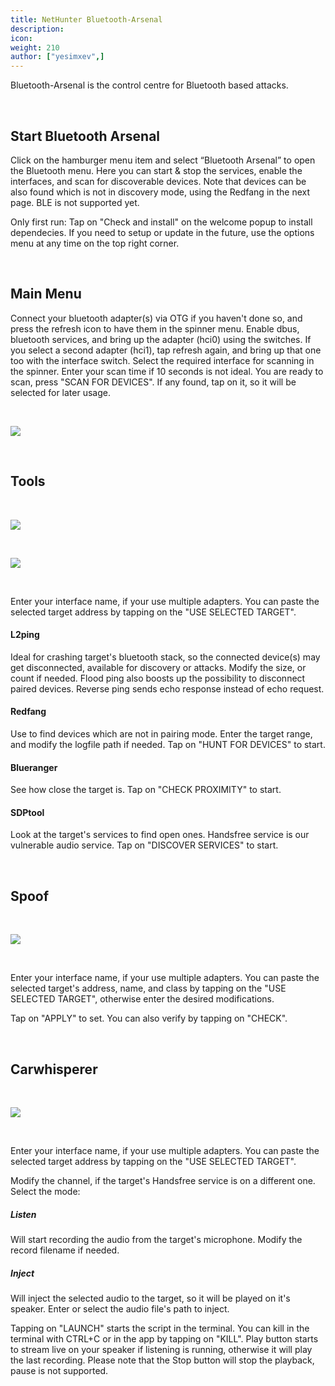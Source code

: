```yaml
---
title: NetHunter Bluetooth-Arsenal
description:
icon:
weight: 210
author: ["yesimxev",]
---
```


Bluetooth-Arsenal is the control centre for Bluetooth based attacks.

&nbsp;

## Start Bluetooth Arsenal

Click on the hamburger menu item and select “Bluetooth Arsenal” to open the Bluetooth menu. Here you can start & stop the services, enable the interfaces, and scan for discoverable devices. Note that devices can be also found which is not in discovery mode, using the Redfang in the next page. BLE is not supported yet.

Only first run: Tap on "Check and install" on the welcome popup to install dependecies. If you need to setup or update in the future, use the options menu at any time on the top right corner.

&nbsp;

## Main Menu

Connect your bluetooth adapter(s) via OTG if you haven't done so, and press the refresh icon to have them in the spinner menu.
Enable dbus, bluetooth services, and bring up the adapter (hci0) using the switches. If you select a second adapter (hci1), tap refresh again, and bring up that one too with the interface switch. Select the required interface for scanning in the spinner. Enter your scan time if 10 seconds is not ideal. You are ready to scan, press "SCAN FOR DEVICES". If any found, tap on it, so it will be selected for later usage.

&nbsp;

![](nethunter-btarsenal1.png)

&nbsp;

## Tools

&nbsp;

![](nethunter-btarsenal2.png)

&nbsp;

![](nethunter-btarsenal3.png)

&nbsp;

Enter your interface name, if your use multiple adapters. You can paste the selected target address by tapping on the "USE SELECTED TARGET".

#### L2ping

Ideal for crashing target's bluetooth stack, so the connected device(s) may get disconnected, available for discovery or attacks. Modify the size, or count if needed. Flood ping also boosts up the possibility to disconnect paired devices. Reverse ping sends echo response instead of echo request.

#### Redfang

Use to find devices which are not in pairing mode. Enter the target range, and modify the logfile path if needed. Tap on "HUNT FOR DEVICES" to start.

#### Blueranger

See how close the target is. Tap on "CHECK PROXIMITY" to start.

#### SDPtool

Look at the target's services to find open ones. Handsfree service is our vulnerable audio service. Tap on "DISCOVER SERVICES" to start.

&nbsp;

## Spoof

&nbsp;

![](nethunter-btarsenal4.png)

&nbsp;

Enter your interface name, if your use multiple adapters. You can paste the selected target's address, name, and class by tapping on the "USE SELECTED TARGET", otherwise enter the desired modifications.

Tap on "APPLY" to set. You can also verify by tapping on "CHECK".

&nbsp;

## Carwhisperer

&nbsp;

![](nethunter-btarsenal5.png)

&nbsp;

Enter your interface name, if your use multiple adapters. You can paste the selected target address by tapping on the "USE SELECTED TARGET".

Modify the channel, if the target's Handsfree service is on a different one. Select the mode:

##### Listen

Will start recording the audio from the target's microphone. Modify the record filename if needed.

##### Inject

Will inject the selected audio to the target, so it will be played on it's speaker. Enter or select the audio file's path to inject.

Tapping on "LAUNCH" starts the script in the terminal. You can kill in the terminal with CTRL+C or in the app by tapping on "KILL".
Play button starts to stream live on your speaker if listening is running, otherwise it will play the last recording.
Please note that the Stop button will stop the playback, pause is not supported.

&nbsp;
